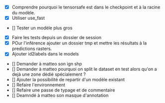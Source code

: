 - [X] Comprendre pourquoi le tensorsafe est dans le checkpoint et à la racine du modèle.
- [X] Utiliser use_fast
- [] Tester un modèle plus gros
- [X] Faire les tests depuis un dossier de session
- [X] POur l'inférence ajouter un dossier tmp et mettre les résultats à la predictions rasters.
- [X] Ajouter id2labels dans le models
- [] Demander à matteo son ign shp
- [] Demander à matteo pourquoi on split le dataset en test alors qu'on a dejà une zone dédié spécialement ?
- [] Ajouter la possibilité de repartir d'un modèle existant
- [] Refaire l'environnement
- [] Refaire une passe de typage et de commentaire
- [] Deamndé à matteo son masque d'annotation